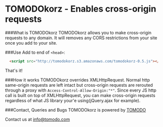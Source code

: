 TOMODOkorz - Enables cross-origin requests
==

###What is TOMODOkorz
TOMODOkorz allows you to make cross-origin requests to any domain. It will removes any CORS restrictions from your site once you add to your site.

###Use
Add to end of ```<head>```:
```html
  <script src="http://tomodokorz.s3.amazonaws.com/tomodokorz-0.5.js"></script>
```

That's it!

###How it works
TOMODOkorz overrides XMLHttpRequest. Normal http same-origin requests are left intact but cross-origin requests are rerouted through a proxy with ```Access-Control-Allow-Origin:"*"```.
Since every JS http call is built on top of XMLHttpRequest, you can make cross-origin requests regardless of what JS library your'e using(jQuery.ajax for example).

###Contact, Queries and Bugs
TOMODOkorz is powered by [TOMODO](http://tomodo.com)

Contact us at info@tomodo.com

